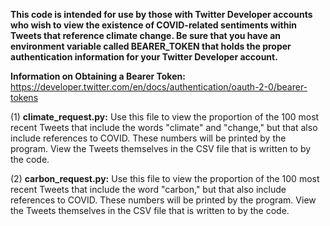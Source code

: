 **This code is intended for use by those with Twitter Developer accounts who wish to view the existence of COVID-related sentiments within Tweets that reference climate change. Be sure that you have an environment variable called BEARER_TOKEN that holds the proper authentication information for your Twitter Developer account.**

**Information on Obtaining a Bearer Token:** https://developer.twitter.com/en/docs/authentication/oauth-2-0/bearer-tokens

(1) **climate_request.py:** Use this file to view the proportion of the 100 most recent Tweets that include the words "climate" and "change," but that also include references to COVID. These numbers will be printed by the program. View the Tweets themselves in the CSV file that is written to by the code.

(2) **carbon_request.py:** Use this file to view the proportion of the 100 most recent Tweets that include the word "carbon," but that also include references to COVID. These numbers will be printed by the program. View the Tweets themselves in the CSV file that is written to by the code.
